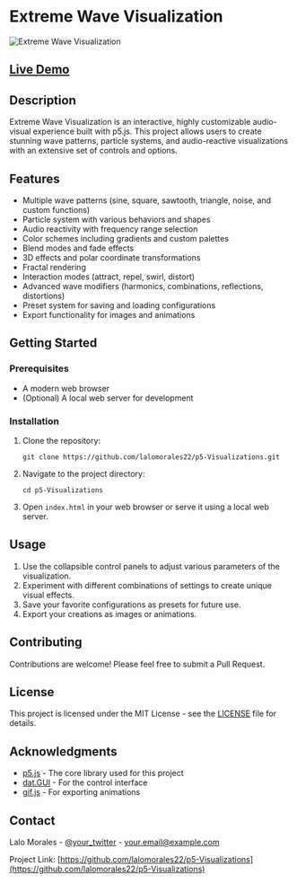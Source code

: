 # Extreme Wave Visualization

![Extreme Wave Visualization](![j5vis](https://github.com/user-attachments/assets/dd0b1008-fcc1-43db-ab2d-422a3593bc79)
)

## [Live Demo](https://youtu.be/6XrFeX3iCzw)

## Description

Extreme Wave Visualization is an interactive, highly customizable audio-visual experience built with p5.js. This project allows users to create stunning wave patterns, particle systems, and audio-reactive visualizations with an extensive set of controls and options.

## Features

- Multiple wave patterns (sine, square, sawtooth, triangle, noise, and custom functions)
- Particle system with various behaviors and shapes
- Audio reactivity with frequency range selection
- Color schemes including gradients and custom palettes
- Blend modes and fade effects
- 3D effects and polar coordinate transformations
- Fractal rendering
- Interaction modes (attract, repel, swirl, distort)
- Advanced wave modifiers (harmonics, combinations, reflections, distortions)
- Preset system for saving and loading configurations
- Export functionality for images and animations

## Getting Started

### Prerequisites

- A modern web browser
- (Optional) A local web server for development

### Installation

1. Clone the repository:
   ```
   git clone https://github.com/lalomorales22/p5-Visualizations.git
   ```
2. Navigate to the project directory:
   ```
   cd p5-Visualizations
   ```
3. Open `index.html` in your web browser or serve it using a local web server.

## Usage

1. Use the collapsible control panels to adjust various parameters of the visualization.
2. Experiment with different combinations of settings to create unique visual effects.
3. Save your favorite configurations as presets for future use.
4. Export your creations as images or animations.

## Contributing

Contributions are welcome! Please feel free to submit a Pull Request.

## License

This project is licensed under the MIT License - see the [LICENSE](LICENSE) file for details.

## Acknowledgments

- [p5.js](https://p5js.org/) - The core library used for this project
- [dat.GUI](https://github.com/dataarts/dat.gui) - For the control interface
- [gif.js](https://github.com/jnordberg/gif.js) - For exporting animations

## Contact

Lalo Morales - [@your_twitter](https://twitter.com/your_twitter) - your.email@example.com

Project Link: [https://github.com/lalomorales22/p5-Visualizations](https://github.com/lalomorales22/p5-Visualizations)
